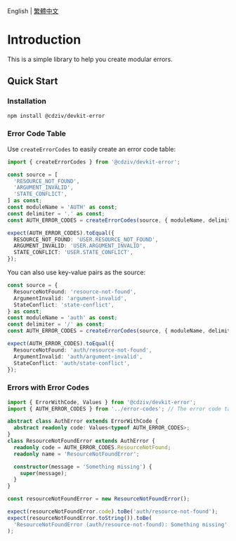 English | [繁體中文](https://github.com/cdziv/devkit/blob/main/packages/error/README.zh-tw.md)

# Introduction

This is a simple library to help you create modular errors.

## Quick Start

### Installation

```bash
npm install @cdziv/devkit-error
```

### Error Code Table

Use `createErrorCodes` to easily create an error code table:

```ts
import { createErrorCodes } from '@cdziv/devkit-error';

const source = [
  'RESOURCE_NOT_FOUND',
  'ARGUMENT_INVALID',
  'STATE_CONFLICT',
] as const;
const moduleName = 'AUTH' as const;
const delimiter = '.' as const;
const AUTH_ERROR_CODES = createErrorCodes(source, { moduleName, delimiter });

expect(AUTH_ERROR_CODES).toEqual({
  RESOURCE_NOT_FOUND: 'USER.RESOURCE_NOT_FOUND',
  ARGUMENT_INVALID: 'USER.ARGUMENT_INVALID',
  STATE_CONFLICT: 'USER.STATE_CONFLICT',
});
```

You can also use key-value pairs as the source:

```ts
const source = {
  ResourceNotFound: 'resource-not-found',
  ArgumentInvalid: 'argument-invalid',
  StateConflict: 'state-conflict',
} as const;
const moduleName = 'auth' as const;
const delimiter = '/' as const;
const AUTH_ERROR_CODES = createErrorCodes(source, { moduleName, delimiter });

expect(AUTH_ERROR_CODES).toEqual({
  ResourceNotFound: 'auth/resource-not-found',
  ArgumentInvalid: 'auth/argument-invalid',
  StateConflict: 'auth/state-conflict',
});
```

### Errors with Error Codes

```ts
import { ErrorWithCode, Values } from '@cdziv/devkit-error';
import { AUTH_ERROR_CODES } from '../error-codes'; // The error code table created earlier

abstract class AuthError extends ErrorWithCode {
  abstract readonly code: Values<typeof AUTH_ERROR_CODES>;
}
class ResourceNotFoundError extends AuthError {
  readonly code = AUTH_ERROR_CODES.ResourceNotFound;
  readonly name = 'ResourceNotFoundError';

  constructor(message = 'Something missing') {
    super(message);
  }
}

const resourceNotFoundError = new ResourceNotFoundError();

expect(resourceNotFoundError.code).toBe('auth/resource-not-found');
expect(resourceNotFoundError.toString()).toBe(
  'ResourceNotFoundError (auth/resource-not-found): Something missing'
);
```
